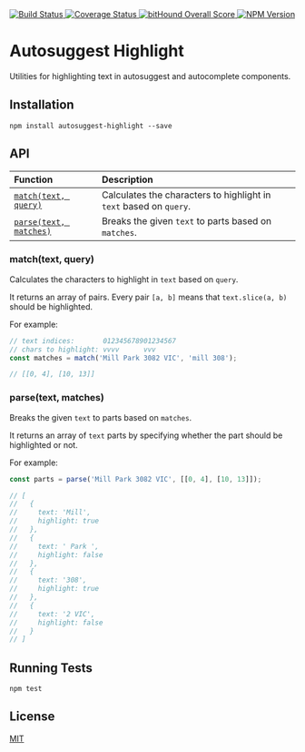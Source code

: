<a href="https://codeship.com/projects/78168" target="_blank">
  <img src="https://img.shields.io/codeship/99ce0dd0-d5d5-0132-ce75-1e0a7d4d648e/master.svg?style=flat-square"
       alt="Build Status" />
</a>
<a href="https://codecov.io/gh/moroshko/autosuggest-highlight" target="_blank">
  <img src="https://img.shields.io/codecov/c/github/moroshko/autosuggest-highlight/master.svg?style=flat-square"
       alt="Coverage Status">
</a>
<a href="https://www.bithound.io/github/moroshko/autosuggest-highlight" target="_blank">
  <img src="https://www.bithound.io/github/moroshko/autosuggest-highlight/badges/score.svg"
       alt="bitHound Overall Score">
</a>
<a href="https://npmjs.org/package/autosuggest-highlight" target="_blank">
  <img src="https://img.shields.io/npm/v/autosuggest-highlight.svg?style=flat-square"
       alt="NPM Version" />
</a>

# Autosuggest Highlight

Utilities for highlighting text in autosuggest and autocomplete components.

## Installation

```shell
npm install autosuggest-highlight --save
```

## API

| Function | Description |
| :--- | :--- |
| [`match(text, query)`](#match) | Calculates the characters to highlight in `text` based on `query`. |
| [`parse(text, matches)`](#parse) | Breaks the given `text` to parts based on `matches`. |

<a name="match"></a>
### match(text, query)

Calculates the characters to highlight in `text` based on `query`.

It returns an array of pairs. Every pair `[a, b]` means that `text.slice(a, b)` should be highlighted.

For example:

```js
// text indices:       012345678901234567
// chars to highlight: vvvv      vvv
const matches = match('Mill Park 3082 VIC', 'mill 308');

// [[0, 4], [10, 13]]
```

<a name="parse"></a>
### parse(text, matches)

Breaks the given `text` to parts based on `matches`.

It returns an array of `text` parts by specifying whether the part should be highlighted or not.

For example:

```js
const parts = parse('Mill Park 3082 VIC', [[0, 4], [10, 13]]);

// [
//   {
//     text: 'Mill',
//     highlight: true
//   },
//   {
//     text: ' Park ',
//     highlight: false
//   },
//   {
//     text: '308',
//     highlight: true
//   },
//   {
//     text: '2 VIC',
//     highlight: false
//   }
// ]
```

## Running Tests

```shell
npm test
```

## License

<a href="http://moroshko.mit-license.org" target="_blank">MIT</a>

